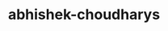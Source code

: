 ---
title: abhishek-choudharys
github: https://github.com/abhishek-choudharys
mode: dark
transition: 3s
archetype:
  - Little Bit of Everything
---